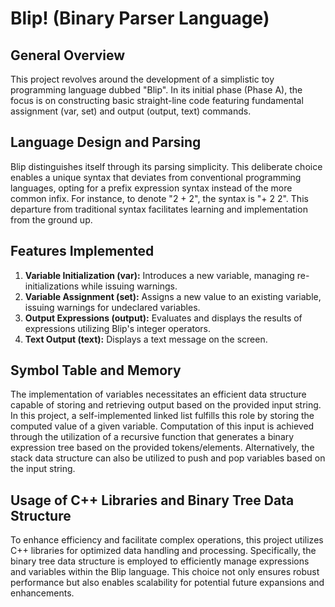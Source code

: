 # Blip! (Binary Parser Language)

## General Overview
This project revolves around the development of a simplistic toy programming language dubbed "Blip". In its initial phase (Phase A), the focus is on constructing basic straight-line code featuring fundamental assignment (var, set) and output (output, text) commands.

## Language Design and Parsing
Blip distinguishes itself through its parsing simplicity. This deliberate choice enables a unique syntax that deviates from conventional programming languages, opting for a prefix expression syntax instead of the more common infix. For instance, to denote "2 + 2", the syntax is "+ 2 2". This departure from traditional syntax facilitates learning and implementation from the ground up.

## Features Implemented
1. **Variable Initialization (var):** Introduces a new variable, managing re-initializations while issuing warnings.
2. **Variable Assignment (set):** Assigns a new value to an existing variable, issuing warnings for undeclared variables.
3. **Output Expressions (output):** Evaluates and displays the results of expressions utilizing Blip's integer operators.
4. **Text Output (text):** Displays a text message on the screen.

## Symbol Table and Memory
The implementation of variables necessitates an efficient data structure capable of storing and retrieving output based on the provided input string. In this project, a self-implemented linked list fulfills this role by storing the computed value of a given variable. Computation of this input is achieved through the utilization of a recursive function that generates a binary expression tree based on the provided tokens/elements. Alternatively, the stack data structure can also be utilized to push and pop variables based on the input string.

## Usage of C++ Libraries and Binary Tree Data Structure
To enhance efficiency and facilitate complex operations, this project utilizes C++ libraries for optimized data handling and processing. Specifically, the binary tree data structure is employed to efficiently manage expressions and variables within the Blip language. This choice not only ensures robust performance but also enables scalability for potential future expansions and enhancements.









